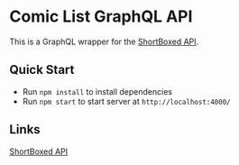# Comic List GraphQL API

This is a GraphQL wrapper for the [ShortBoxed API](https://api.shortboxed.com/).

## Quick Start

- Run `npm install` to install dependencies
- Run `npm start` to start server at `http://localhost:4000/`

## Links

[ShortBoxed API](https://api.shortboxed.com/)
